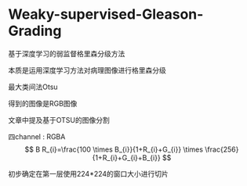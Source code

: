 # Weaky-supervised-Gleason-Grading

基于深度学习的弱监督格里森分级方法

本质是运用深度学习方法对病理图像进行格里森分级

最大类间法Otsu

得到的图像是RGB图像



文章中提及基于OTSU的图像分割

四channel : RGBA
$$
B R_{i}=\frac{100 \times B_{i}}{1+R_{i}+G_{i}} \times \frac{256}{1+R_{i}+G_{i}+B_{i}}
$$


初步确定在第一层使用224*224的窗口大小进行切片
